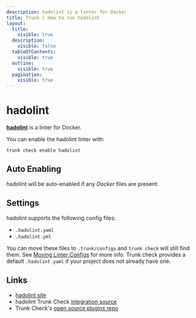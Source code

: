 ```yaml
---
description: hadolint is a linter for Docker
title: Trunk | How to run hadolint
layout:
  title:
    visible: true
  description:
    visible: false
  tableOfContents:
    visible: true
  outline:
    visible: true
  pagination:
    visible: true
---
```


# hadolint

[**hadolint**](https://github.com/hadolint/hadolint#readme) is a linter for Docker.

You can enable the hadolint linter with:

```shell
trunk check enable hadolint
```

## Auto Enabling

hadolint will be auto-enabled if any *Docker* files are present.

## Settings

hadolint supports the following config files:
* `.hadolint.yaml`
* `.hadolint.yml`

You can move these files to `.trunk/configs` and `trunk check` will still find them. See [Moving Linter Configs](..#moving-linter-configs) for more info.
Trunk check provides a default `.hadolint.yaml` if your project does not already have one.



## Links

- [hadolint site](https://github.com/hadolint/hadolint#readme)
- hadolint Trunk Check [integration source](https://github.com/trunk-io/plugins/tree/main/linters/hadolint)
- Trunk Check's [open source plugins repo](https://github.com/trunk-io/plugins/tree/main)
